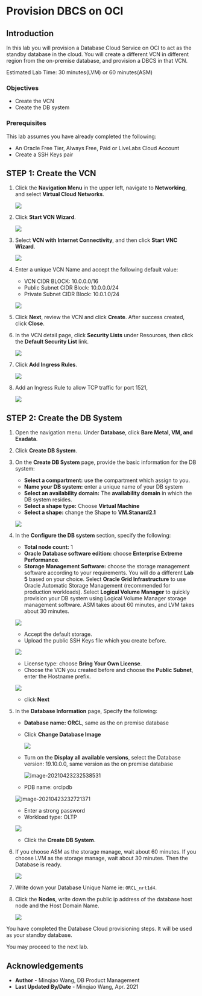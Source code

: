 # Provision DBCS on OCI

## Introduction
In this lab you will provision a Database Cloud Service on OCI to act as the standby database in the cloud. You will create a different VCN in different region from the on-premise database, and provision a DBCS in that VCN. 

Estimated Lab Time: 30 minutes(LVM) or 60 minutes(ASM)

### Objectives

-   Create the VCN
-   Create the DB system

### Prerequisites

This lab assumes you have already completed the following:
- An Oracle Free Tier, Always Free, Paid or LiveLabs Cloud Account
- Create a SSH Keys pair

## **STEP 1:** Create the VCN

1. Click the **Navigation Menu** in the upper left, navigate to **Networking**, and select **Virtual Cloud Networks**.

	![](https://raw.githubusercontent.com/oracle/learning-library/master/common/images/console/networking-vcn.png " ")

2. Click **Start VCN Wizard**.

   ![](./images/image-20200505124016137.png " ")

3. Select **VCN with Internet Connectivity**, and then click **Start VNC Wizard**. 

   ![](./images/image-20200505124118072.png " ")

4. Enter a unique VCN Name and accept the following default value:

    - VCN CIDR BLOCK: 10.0.0.0/16
    - Public Subnet CIDR Block: 10.0.0.0/24
    - Private Subnet CIDR Block: 10.0.1.0/24

    ![](./images/image-20200130161029651.png " ")

5. Click **Next**, review the VCN and click **Create**. After success created, click **Close**.

6. In the VCN detail page, click **Security Lists** under Resources, then click the **Default Security List** link.

   ![](./images/image-20200505124535018.png " ")

7. Click **Add Ingress Rules**.

   ![](./images/image-20200505124752217.png " ")

8. Add an Ingress Rule to allow TCP traffic for port 1521, 

   ![](./images/image-20200505124937347.png " ")



## **STEP 2:** Create the DB System

1. Open the navigation menu. Under **Database**, click **Bare Metal, VM, and Exadata**.

2. Click **Create DB System**.

3. On the **Create DB System** page, provide the basic information for the DB system:

    - **Select a compartment:** use the compartment which assign to you.
    - **Name your DB system:** enter a unique name of your DB system
    - **Select an availability domain:** The **availability domain** in which the DB system resides.
    - **Select a shape type:** Choose **Virtual Machine**
    - **Select a shape:** change the Shape to **VM.Stanard2.1**

    ![](images/image-20201030173006205.png)

   

4. In the **Configure the DB system** section, specify the following:

    - **Total node count:** 1
    - **Oracle Database software edition:** choose **Enterprise Extreme Performance**.
    - **Storage Management Software:**  choose the storage management software according to your requirements. You will do a different **Lab 5** based on your choice. Select **Oracle Grid Infrastructure** to use Oracle Automatic Storage Management (recommended for production workloads). Select **Logical Volume Manager** to quickly provision your DB system using Logical Volume Manager storage management software.  ASM takes about 60 minutes, and LVM takes about 30 minutes.

    ![](./images/image-20200505123551616.png " ")

    - Accept the default storage.
    - Upload the public SSH Keys file which you create before.

    ![](./images/image-20200130180431669.png " ")

    - License type: choose **Bring Your Own License**.
    - Choose the VCN you created before and choose the **Public Subnet**, enter the Hostname prefix.

    ![](./images/image-20200130180737270.png " ")

    - click **Next**

5. In the **Database Information** page, Specify the following:

    - **Database name:** **ORCL**, same as the on premise database

    - Click **Change Database Image**

       ![](images/image-20201030173528498.png)

    - Turn on the **Display all available versions**, select the Database version: 19.10.0.0, same version as the on premise database

       ![image-20210423232538531](images/image-20210423232538531.png)

    - PDB name: orclpdb

    ![image-20210423232721371](images/image-20210423232721371.png)

    - Enter a strong password
    - Workload type: OLTP

    ![](./images/image-20200130181651405.png " ")

    - Click the **Create DB System**.

6. If you choose ASM as the storage manage, wait about 60 minutes. If you choose LVM as the storage manage, wait about 30 minutes. Then the Database is ready.

   ![](images/image-20201031113736025.png)

7. Write down your Database Unique Name ie: `ORCL_nrt1d4`.
8. Click the **Nodes**,  write down the public ip address of the database host node and the Host Domain Name.

   ![](images/image-20201031113833200.png)

You have completed the Database Cloud provisioning steps.  It will be used as your standby database.

You may proceed to the next lab.

## Acknowledgements
* **Author** - Minqiao Wang, DB Product Management
* **Last Updated By/Date** - Minqiao Wang, Apr. 2021

